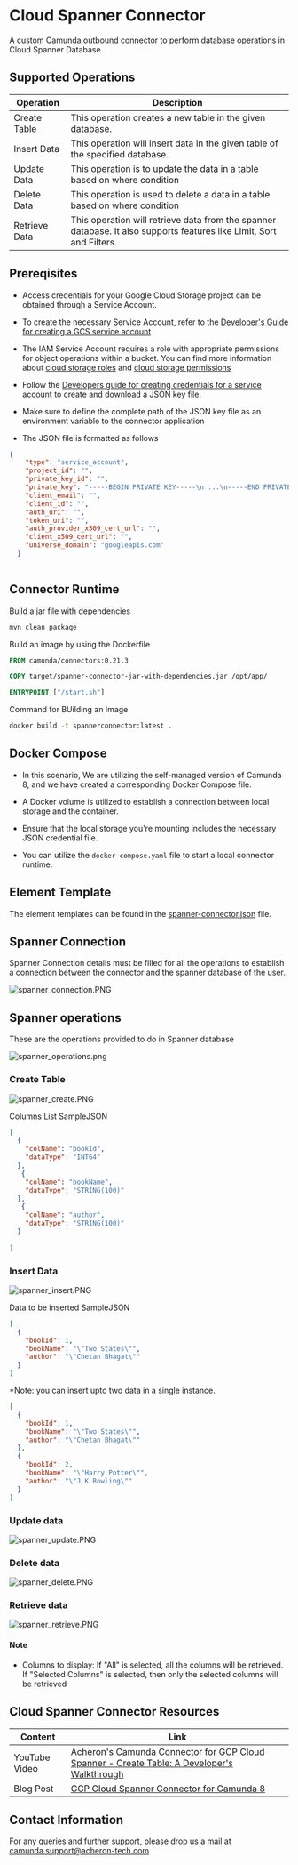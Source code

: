 # Cloud Spanner Connector
A custom Camunda outbound connector to perform database operations in Cloud Spanner Database.

## Supported Operations
|Operation           |                Description           |
|--------------------|--------------------------------------|
|Create Table | This operation creates a new table in the given database.|
|Insert Data | This operation will insert data in the given table of the specified database. |
|Update Data  | This operation is to update the data in a table based on where condition|
|Delete Data | This operation is used to delete a data in a table based on where condition|
|Retrieve Data | This operation will retrieve data from the spanner database. It also supports features like Limit, Sort and Filters.|


## Prereqisites
- Access credentials for your Google Cloud Storage project can be obtained through a Service Account. 
- To create the necessary Service Account, refer to the [Developer's Guide for creating a GCS service account](https://developers.google.com/workspace/guides/create-credentials#service-account)
- The IAM Service Account requires a role with appropriate permissions for object operations within a bucket. You can find more information about [cloud storage roles](https://cloud.google.com/storage/docs/access-control/iam-roles) and [cloud storage permissions](https://cloud.google.com/storage/docs/access-control/iam-permissions) 
- Follow the [Developers guide for creating credentials for a service account](https://developers.google.com/workspace/guides/create-credentials#create_credentials_for_a_service_account) to create and download a JSON key file.

- Make sure to define the complete path of the JSON key file as an environment variable  to the connector application

- The JSON file is formatted as follows
```json
{
    "type": "service_account",
    "project_id": "",
    "private_key_id": "",
    "private_key": "-----BEGIN PRIVATE KEY-----\n ...\n-----END PRIVATE KEY-----\n",
    "client_email": "",
    "client_id": "",
    "auth_uri": "",
    "token_uri": "",
    "auth_provider_x509_cert_url": "",
    "client_x509_cert_url": "",
    "universe_domain": "googleapis.com"
  }
  
```
## Connector Runtime 

Build a jar file with dependencies

```bash
mvn clean package
```
Build an image by using the Dockerfile 

```Dockerfile
FROM camunda/connectors:0.21.3

COPY target/spanner-connector-jar-with-dependencies.jar /opt/app/

ENTRYPOINT ["/start.sh"]
```
Command for BUilding an Image 

```bash
docker build -t spannerconnector:latest .
```

## Docker Compose  

- In this scenario, We are utilizing the self-managed version of Camunda 8, and we have created a corresponding Docker Compose file.

- A Docker volume is utilized to establish a connection between local storage and the container. 

- Ensure that the local storage you're mounting includes the necessary JSON credential file.

- You can utilize the `docker-compose.yaml` file to start a local connector runtime.


## Element Template

The element templates can be found in
the [spanner-connector.json](element-templates/spanner-connector.json) file.

## Spanner Connection

Spanner Connection details must be filled for all the operations to establish a connection between the connector and the spanner database of the user.

<img src="assets/spanner_connection.PNG" alt="spanner_connection.PNG">

## Spanner operations

These are the operations provided to do in Spanner database

<img src="assets/spanner_operations.png" alt="spanner_operations.png">



### Create Table 

<img src="assets/spanner_create.PNG" alt="spanner_create.PNG">

Columns List SampleJSON

```json
[
  {
    "colName": "bookId",
    "dataType": "INT64"
  },
   {
    "colName": "bookName",
    "dataType": "STRING(100)"
  },
   {
    "colName": "author",
    "dataType": "STRING(100)"
  }
  
]
```

### Insert Data 

<img src="assets/spanner_insert.PNG" alt="spanner_insert.PNG">

Data to be inserted SampleJSON

```json
[
  {
    "bookId": 1,
    "bookName": "\"Two States\"",
    "author": "\"Chetan Bhagat\""
  }
]
```

*Note: you can insert upto two data in a single instance.

```json
[
  {
    "bookId": 1,
    "bookName": "\"Two States\"",
    "author": "\"Chetan Bhagat\""
  },
  {
    "bookId": 2,
    "bookName": "\"Harry Potter\"",
    "author": "\"J K Rowling\""
  }
]
```

### Update data

<img src="assets/spanner_update.PNG" alt="spanner_update.PNG">


### Delete data

<img src="assets/spanner_delete.PNG" alt="spanner_delete.PNG">

### Retrieve data

<img src="assets/spanner_retrieve.PNG" alt="spanner_retrieve.PNG">

#### Note

- Columns to display: If "All" is selected, all the columns will be retrieved. If "Selected Columns" is selected, then only the selected columns will be retrieved

## Cloud Spanner Connector Resources

| Content        | Link                                                                                                      |
|----------------|-----------------------------------------------------------------------------------------------------------|
| YouTube Video  | [Acheron's Camunda Connector for GCP Cloud Spanner - Create Table: A Developer's Walkthrough](https://youtu.be/RlnWS0kKwlU?feature=shared)        |
| Blog Post      | [GCP Cloud Spanner Connector for Camunda 8](https://blog.acheron-tech.com/camunda-cloud-spanner-connector/)|



## Contact Information
For any queries and further support, please drop us a mail at camunda.support@acheron-tech.com
